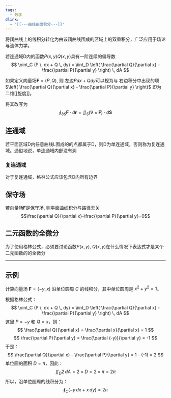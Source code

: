 ```yaml
---
tags:
  - 数学
dlink:
  - "[[---曲线曲面积分---]]"
---
```

将闭曲线上的线积分转化为由该闭曲线围成的区域上的双重积分，广泛应用于场论与流体力学。


若连通域D内的函数$P(x,y)$$Q(x,y)$具有一阶连续的偏导数
$$ \oint_C (P \, dx + Q \, dy) = \iint_D \left( \frac{\partial Q}{\partial x} - \frac{\partial P}{\partial y} \right) \, dA $$

如果定义向量场$\mathbf{F}=(P,Q)$, 则
左边$Pdx+Qdy$可以视为与
右边积分中出现的项 $\left( \frac{\partial Q}{\partial x} - \frac{\partial P}{\partial y} \right)$ 即为二维[[旋度]]。

将其改写为
$$ \oint_{\partial S} \mathbf{F} \cdot d\mathbf{r} = \iint_S (\nabla \times \mathbf{F}) \cdot d\mathbf{S} $$
## 连通域
若平面区域D内任意曲线L围成的的点都属于D，则D为单连通域，否则称为复连通域。通俗地说，单连通域内部没有洞

### 复连通域
对于复连通域，格林公式应该包含D内所有边界


## 保守场
若向量场$\mathbf{F}$是保守场, 则平面曲线积分与路径无关
$$\frac{\partial Q}{\partial x}-\frac{\partial P}{\partial y}=0$$

## 二元函数的全微分
为了使用格林公式，必须要讨论函数$P(x,y)$, $Q(x,y)$在什么情况下表达式才是某个二元函数的的全微分


---
## 示例
计算向量场 $\mathbf{F} = (-y, x)$ 沿单位圆周 $C$ 的线积分，其中单位圆周是 $x^2 + y^2 = 1$。

根据格林公式：
$$ \oint_C (P \, dx + Q \, dy) = \iint_D \left( \frac{\partial Q}{\partial x} - \frac{\partial P}{\partial y} \right) \, dA $$
这里 $P = -y$ 和 $Q = x$，则：
$$ \frac{\partial Q}{\partial x} = \frac{\partial x}{\partial x} = 1 $$
$$ \frac{\partial P}{\partial y} = \frac{\partial (-y)}{\partial y} = -1 $$
于是：
$$ \frac{\partial Q}{\partial x} - \frac{\partial P}{\partial y} = 1 - (-1) = 2 $$
单位圆的面积 $D=\pi$，因此：
$$ \iint_D 2 \, dA = 2 \times D = 2 \times \pi = 2\pi $$
所以，沿单位圆周的线积分为：
$$ \oint_C (-y \, dx + x \, dy) = 2\pi $$
